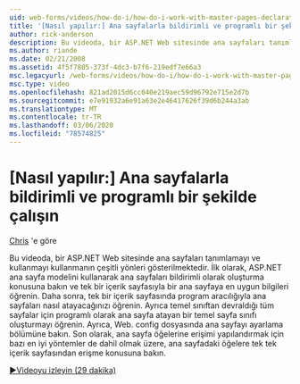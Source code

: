 ```yaml
---
uid: web-forms/videos/how-do-i/how-do-i-work-with-master-pages-declaratively-and-programmatically
title: '[Nasıl yapılır:] Ana sayfalarla bildirimli ve programlı bir şekilde çalışın | Microsoft Docs'
author: rick-anderson
description: Bu videoda, bir ASP.NET Web sitesinde ana sayfaları tanımlamayı ve kullanmayı kullanmanın çeşitli yönleri gösterilmektedir. İlk olarak bkz. Ana sayfa oluşturma bildirimi oluşturma...
ms.author: riande
ms.date: 02/21/2008
ms.assetid: 4f5f7805-373f-4dc3-b7f6-219edf7e66a3
msc.legacyurl: /web-forms/videos/how-do-i/how-do-i-work-with-master-pages-declaratively-and-programmatically
msc.type: video
ms.openlocfilehash: 821ad2015d6cc040e219aec59d96792e715e2d7b
ms.sourcegitcommit: e7e91932a6e91a63e2e46417626f39d6b244a3ab
ms.translationtype: MT
ms.contentlocale: tr-TR
ms.lasthandoff: 03/06/2020
ms.locfileid: "78574825"
---
```

# <a name="how-do-i-work-with-master-pages-declaratively-and-programmatically"></a>[Nasıl yapılır:] Ana sayfalarla bildirimli ve programlı bir şekilde çalışın

[Chris](https://twitter.com/chrispels) 'e göre

Bu videoda, bir ASP.NET Web sitesinde ana sayfaları tanımlamayı ve kullanmayı kullanmanın çeşitli yönleri gösterilmektedir. İlk olarak, ASP.NET ana sayfa modelini kullanarak ana sayfaları bildirimli olarak oluşturma konusuna bakın ve tek bir içerik sayfasıyla bir ana sayfaya en uygun bilgileri öğrenin. Daha sonra, tek bir içerik sayfasında program aracılığıyla ana sayfaları nasıl atayacağınızı öğrenin. Ayrıca temel sınıftan devraldığı tüm sayfalar için programlı olarak ana sayfa atayan bir temel sayfa sınıfı oluşturmayı öğrenin. Ayrıca, Web. config dosyasında ana sayfayı ayarlama bölümüne bakın. Son olarak, ana sayfa öğelerine erişimi yapılandırmak için bazı en iyi yöntemler de dahil olmak üzere, ana sayfadaki öğelere tek tek içerik sayfasından erişme konusuna bakın.

[&#9654;Videoyu izleyin (29 dakika)](https://channel9.msdn.com/Blogs/ASP-NET-Site-Videos/how-do-i-work-with-master-pages-declaratively-and-programmatically)
